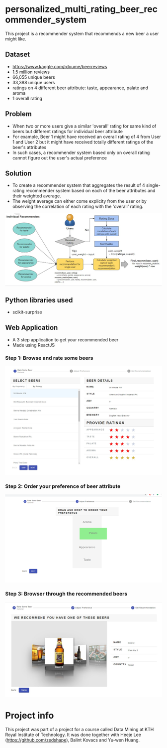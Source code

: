 # personalized_multi_rating_beer_recommender_system

This project is a recommender system that recommends a new beer a user might like.

## Dataset

- https://www.kaggle.com/rdoume/beerreviews
- 1.5 million reviews
- 66,055 unique beers
- 33,388 unique users
- ratings on 4 different beer attribute: taste, appearance, palate and aroma
- 1 overall rating

## Problem

- When two or more users give a similar 'overall' rating for same kind of beers but different ratings for individual beer attribute
- For example, Beer 1 might have received an overall rating of 4 from User 1 and User 2 but it might have received totally different ratings of the beer's attributes
- In such cases, a recommender system based only on overall rating cannot figure out the user's actual preference

## Solution

- To create a recommender system that aggregates the result of 4 single-rating recommender system based on each of the beer attributes and their weighted average.
- The weight average can either come explicity from the user or by observing the correlation of each rating with the 'overall' rating.

![Architecture](./screenshots/architecture.jpg)

## Python libraries used

- scikit-surprise

## Web Application

- A 3 step application to get your recommended beer
- Made using ReactJS

### Step 1: Browse and rate some beers

![Step 1](./screenshots/screenshot1.jpg)

### Step 2: Order your preference of beer attribute

![Step 2](./screenshots/screenshot2.png)

### Step 3: Browser through the recommended beers

![Step 3](./screenshots/screenshot3.jpg)

# Project info

This project was part of a project for a course called Data Mining at KTH Royal Institute of Technology. It was done together with Heeje Lee (https://github.com/zedshape), Balint Kovacs and Yu-wen Huang.
